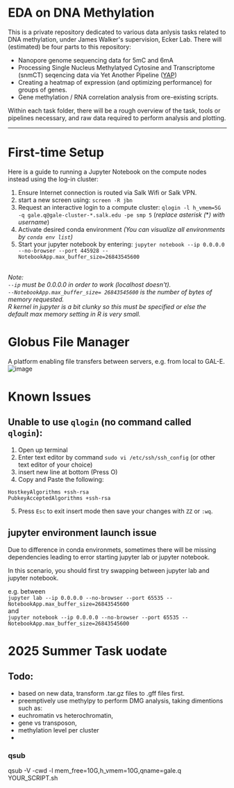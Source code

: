 # EDA on DNA Methylation
This is a private repository dedicated to various data anlysis tasks related to DNA methylation, under James Walker's supervision, Ecker Lab. There will (estimated) be four parts to this repository: 

- Nanopore genome sequencing data for 5mC and 6mA
- Processing Single Nucleus Methylatyed Cytosine and Transcriptome (snmCT) seqencing data via Yet Another Pipeline ([YAP](https://hq-1.gitbook.io/mc/))
- Creating a heatmap of expression (and optimizing performance) for groups of genes.
- Gene methylation / RNA correlation analysis from ore-existing scripts.

Within each task folder, there will be a rough overview of the task, tools or pipelines necessary, and raw data required to perform analysis and plotting. 

---
# First-time Setup 
Here is a guide to running a Jupyter Notebook on the compute nodes instead using the log-in cluster:

1. Ensure Internet connection is routed via Salk Wifi or Salk VPN.
2. start a new screen using:  `screen -R jbn`
3. Request an interactive login to a compute cluster: `qlogin -l h_vmem=5G -q gale.q@gale-cluster-*.salk.edu -pe smp 5` (*replace asterisk (***) with username*)
4. Activate desired conda environment
   *(You can visualize all environments by `conda env list`)*
5. Start your jupyter notebook by entering:  `jupyter notebook --ip 0.0.0.0 --no-browser --port 445928 --NotebookApp.max_buffer_size=26843545600`

\
*Note:\
`--ip` must be 0.0.0.0 in order to work (localhost doesn't).\
`--NotebookApp.max_buffer_size= 26843545600` is the number of bytes of memory requested.\
R kernel in jupyter is a bit clunky so this must be specified or else the default max memory setting in R is very small.*

# Globus File Manager
A platform enabling file transfers between servers, e.g. from local to GAL-E.
![image](https://github.com/kqu18/Ecker_Methylation_Analysis/assets/104349171/11b953ee-c54b-49b1-b115-679c0f512821)



# Known Issues

## Unable to use `qlogin` (no command called `qlogin`):

1. Open up terminal
2. Enter text editor by command `sudo vi /etc/ssh/ssh_config` (or other text editor of your choice)
3. insert new line at bottom (Press O)
4. Copy and Paste the following:
```
HostkeyAlgorithms +ssh-rsa
PubkeyAcceptedAlgorithms +ssh-rsa
```
5. Press `Esc` to exit insert mode then save your changes with `ZZ` or `:wq`.

## jupyter environment launch issue

Due to difference in conda environmets, sometimes there will be missing dependencies leading to error starting jupyter lab or jupyter notebook. 

In this scenario, you should first try swapping between jupyter lab and jupyter notebook. 

e.g. between \
`jupyter lab --ip 0.0.0.0 --no-browser --port 65535 --NotebookApp.max_buffer_size=26843545600` \
and \
`jupyter notebook --ip 0.0.0.0 --no-browser --port 65535 --NotebookApp.max_buffer_size=26843545600`


# 2025 Summer Task uodate
## Todo:
- based on new data, transform .tar.gz files to .gff files first.
- preemptively use methylpy to perform DMG analysis, taking dimentions such as:
- euchromatin vs heterochromatin,
- gene vs transposon,
- methylation level per cluster
- 

### qsub
qsub -V -cwd -l mem_free=10G,h_vmem=10G,qname=gale.q YOUR_SCRIPT.sh



